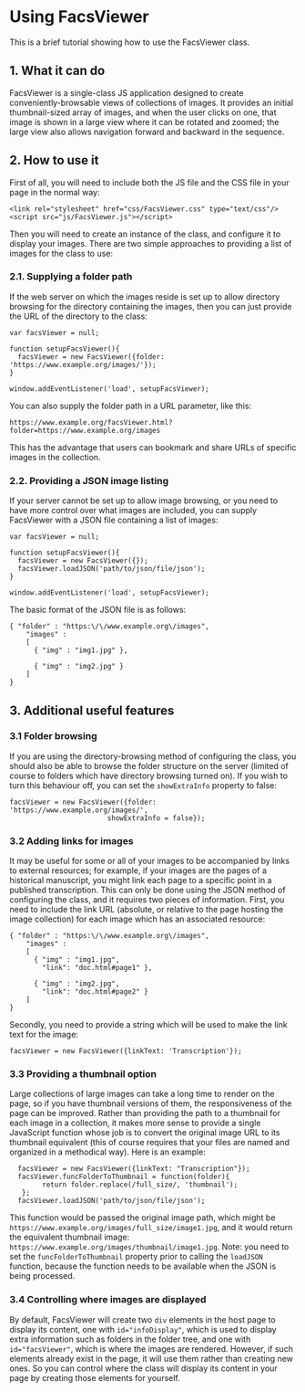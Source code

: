 # Using FacsViewer

This is a brief tutorial showing how to use the FacsViewer class.

## 1. What it can do

FacsViewer is a single-class JS application designed to create conveniently-browsable views of collections of images. It provides an initial thumbnail-sized array of images, and when the user clicks on one, that image is shown in a large view where it can be rotated and zoomed; the large view also allows navigation forward and backward in the sequence.

## 2. How to use it

First of all, you will need to include both the JS file and the CSS file in your page in the normal way:

```
<link rel="stylesheet" href="css/FacsViewer.css" type="text/css"/>
<script src="js/FacsViewer.js"></script>
```
Then you will need to create an instance of the class, and configure it to display your images. There are two simple approaches to providing a list of images for the class to use:

### 2.1. Supplying a folder path
If the web server on which the images reside is set up to allow directory browsing for the directory containing the images, then you can just provide the URL of the directory to the class:

```  
var facsViewer = null;
  
function setupFacsViewer(){
  facsViewer = new FacsViewer({folder: 'https://www.example.org/images/'});
}
  
window.addEventListener('load', setupFacsViewer);
```

You can also supply the folder path in a URL parameter, like this:

```
https://www.example.org/facsViewer.html?folder=https://www.example.org/images
```

This has the advantage that users can bookmark and share URLs of specific images in the collection.

### 2.2. Providing a JSON image listing

If your server cannot be set up to allow image browsing, or you need to have more control over what images are included, you can supply FacsViewer with a JSON file containing a list of images:

```
var facsViewer = null;
  
function setupFacsViewer(){
  facsViewer = new FacsViewer({});
  facsViewer.loadJSON('path/to/json/file/json');  
}
  
window.addEventListener('load', setupFacsViewer);
```

The basic format of the JSON file is as follows:

```
{ "folder" : "https:\/\/www.example.org\/images",
    "images" : 
    [ 
      { "img" : "img1.jpg" },
      
      { "img" : "img2.jpg" }
    ]
}    
```    
## 3. Additional useful features

### 3.1 Folder browsing

If you are using the directory-browsing method of configuring the class, you should also be able to browse the folder structure on the server (limited of course to folders which have directory browsing turned on). If you wish to turn this behaviour off, you can set the `showExtraInfo` property to false:

```
facsViewer = new FacsViewer({folder: 'https://www.example.org/images/',
                        showExtraInfo = false});
```

### 3.2 Adding links for images

It may be useful for some or all of your images to be accompanied by links to external resources; for example, if your images are the pages of a historical manuscript, you might link each page to a specific point in a published transcription. This can only be done using the JSON method of configuring the class, and it requires two pieces of information. First, you need to include the link URL (absolute, or relative to the page hosting the image collection) for each image which has an associated resource:

```
{ "folder" : "https:\/\/www.example.org\/images",
    "images" : 
    [ 
      { "img" : "img1.jpg",
        "link": "doc.html#page1" },
      
      { "img" : "img2.jpg",
        "link": "doc.html#page2" }
    ]
}    
```  
Secondly, you need to provide a string which will be used to make the link text for the image:

```
facsViewer = new FacsViewer({linkText: 'Transcription'});
```
### 3.3 Providing a thumbnail option

Large collections of large images can take a long time to render on the page, so if you have thumbnail versions of them, the responsiveness of the page can be improved. Rather than providing the path to a thumbnail for each image in a collection, it makes more sense to provide a single JavaScript function whose job is to convert the original image URL to its thumbnail equivalent (this of course requires that your files are named and organized in a methodical way). Here is an example:

```
  facsViewer = new FacsViewer({linkText: "Transcription"});
  facsViewer.funcFolderToThumbnail = function(folder){
        return folder.replace(/full_size/, 'thumbnail');
   };
  facsViewer.loadJSON('path/to/json/file/json');  
```

This function would be passed the original image path, which might be `https://www.example.org/images/full_size/image1.jpg`, and it would return the equivalent thumbnail image: `https://www.example.org/images/thumbnail/image1.jpg`. Note: you need to set the `funcFolderToThumbnail` property prior to calling the `loadJSON` function, because the function needs to be available when the JSON is being processed.

### 3.4 Controlling where images are displayed
By default, FacsViewer will create two `div` elements in the host page to display its content, one with `id="infoDisplay"`, which is used to display extra information such as folders in the folder tree, and one with `id="facsViewer"`, which is where the images are rendered. However, if such elements already exist in the page, it will use them rather than creating new ones. So you can control where the class will display its content in your page by creating those elements for yourself.







